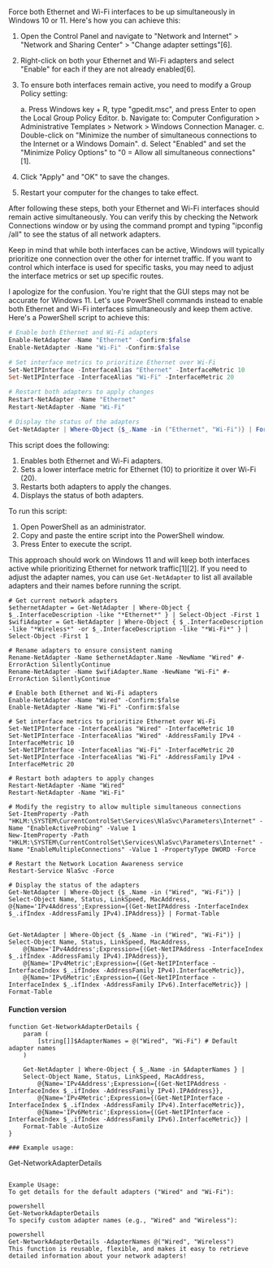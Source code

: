Force both Ethernet and Wi-Fi interfaces to be up simultaneously in Windows 10 or 11. Here's how you can achieve this:

1. Open the Control Panel and navigate to "Network and Internet" > "Network and Sharing Center" > "Change adapter settings"[6].

2. Right-click on both your Ethernet and Wi-Fi adapters and select "Enable" for each if they are not already enabled[6].

3. To ensure both interfaces remain active, you need to modify a Group Policy setting:

   a. Press Windows key + R, type "gpedit.msc", and press Enter to open the Local Group Policy Editor.
   b. Navigate to: Computer Configuration > Administrative Templates > Network > Windows Connection Manager.
   c. Double-click on "Minimize the number of simultaneous connections to the Internet or a Windows Domain".
   d. Select "Enabled" and set the "Minimize Policy Options" to "0 = Allow all simultaneous connections"[1].

4. Click "Apply" and "OK" to save the changes.

5. Restart your computer for the changes to take effect.

After following these steps, both your Ethernet and Wi-Fi interfaces should remain active simultaneously. You can verify this by checking the Network Connections window or by using the command prompt and typing "ipconfig /all" to see the status of all network adapters.

Keep in mind that while both interfaces can be active, Windows will typically prioritize one connection over the other for internet traffic. If you want to control which interface is used for specific tasks, you may need to adjust the interface metrics or set up specific routes.


I apologize for the confusion. You're right that the GUI steps may not be accurate for Windows 11. Let's use PowerShell commands instead to enable both Ethernet and Wi-Fi interfaces simultaneously and keep them active. Here's a PowerShell script to achieve this:

```powershell
# Enable both Ethernet and Wi-Fi adapters
Enable-NetAdapter -Name "Ethernet" -Confirm:$false
Enable-NetAdapter -Name "Wi-Fi" -Confirm:$false

# Set interface metrics to prioritize Ethernet over Wi-Fi
Set-NetIPInterface -InterfaceAlias "Ethernet" -InterfaceMetric 10
Set-NetIPInterface -InterfaceAlias "Wi-Fi" -InterfaceMetric 20

# Restart both adapters to apply changes
Restart-NetAdapter -Name "Ethernet"
Restart-NetAdapter -Name "Wi-Fi"

# Display the status of the adapters
Get-NetAdapter | Where-Object {$_.Name -in ("Ethernet", "Wi-Fi")} | Format-Table Name, Status, LinkSpeed
```

This script does the following:

1. Enables both Ethernet and Wi-Fi adapters.
2. Sets a lower interface metric for Ethernet (10) to prioritize it over Wi-Fi (20).
3. Restarts both adapters to apply the changes.
4. Displays the status of both adapters.

To run this script:

1. Open PowerShell as an administrator.
2. Copy and paste the entire script into the PowerShell window.
3. Press Enter to execute the script.

This approach should work on Windows 11 and will keep both interfaces active while prioritizing Ethernet for network traffic[1][2]. If you need to adjust the adapter names, you can use `Get-NetAdapter` to list all available adapters and their names before running the script.



````
# Get current network adapters
$ethernetAdapter = Get-NetAdapter | Where-Object { $_.InterfaceDescription -like "*Ethernet*" } | Select-Object -First 1
$wifiAdapter = Get-NetAdapter | Where-Object { $_.InterfaceDescription -like "*Wireless*" -or $_.InterfaceDescription -like "*Wi-Fi*" } | Select-Object -First 1

# Rename adapters to ensure consistent naming
Rename-NetAdapter -Name $ethernetAdapter.Name -NewName "Wired" #-ErrorAction SilentlyContinue
Rename-NetAdapter -Name $wifiAdapter.Name -NewName "Wi-Fi" #-ErrorAction SilentlyContinue

# Enable both Ethernet and Wi-Fi adapters
Enable-NetAdapter -Name "Wired" -Confirm:$false
Enable-NetAdapter -Name "Wi-Fi" -Confirm:$false

# Set interface metrics to prioritize Ethernet over Wi-Fi
Set-NetIPInterface -InterfaceAlias "Wired" -InterfaceMetric 10
Set-NetIPInterface -InterfaceAlias "Wired" -AddressFamily IPv4 -InterfaceMetric 10
Set-NetIPInterface -InterfaceAlias "Wi-Fi" -InterfaceMetric 20
Set-NetIPInterface -InterfaceAlias "Wi-Fi" -AddressFamily IPv4 -InterfaceMetric 20

# Restart both adapters to apply changes
Restart-NetAdapter -Name "Wired"
Restart-NetAdapter -Name "Wi-Fi"

# Modify the registry to allow multiple simultaneous connections
Set-ItemProperty -Path "HKLM:\SYSTEM\CurrentControlSet\Services\NlaSvc\Parameters\Internet" -Name "EnableActiveProbing" -Value 1
New-ItemProperty -Path "HKLM:\SYSTEM\CurrentControlSet\Services\NlaSvc\Parameters\Internet" -Name "EnableMultipleConnections" -Value 1 -PropertyType DWORD -Force

# Restart the Network Location Awareness service
Restart-Service NlaSvc -Force

# Display the status of the adapters
Get-NetAdapter | Where-Object {$_.Name -in ("Wired", "Wi-Fi")} | Select-Object Name, Status, LinkSpeed, MacAddress, @{Name='IPv4Address';Expression={(Get-NetIPAddress -InterfaceIndex $_.ifIndex -AddressFamily IPv4).IPAddress}} | Format-Table


Get-NetAdapter | Where-Object {$_.Name -in ("Wired", "Wi-Fi")} | 
Select-Object Name, Status, LinkSpeed, MacAddress, 
    @{Name='IPv4Address';Expression={(Get-NetIPAddress -InterfaceIndex $_.ifIndex -AddressFamily IPv4).IPAddress}},
    @{Name='IPv4Metric';Expression={(Get-NetIPInterface -InterfaceIndex $_.ifIndex -AddressFamily IPv4).InterfaceMetric}},
    @{Name='IPv6Metric';Expression={(Get-NetIPInterface -InterfaceIndex $_.ifIndex -AddressFamily IPv6).InterfaceMetric}} | 
Format-Table

````
#### Function version
````
function Get-NetworkAdapterDetails {
    param (
        [string[]]$AdapterNames = @("Wired", "Wi-Fi") # Default adapter names
    )

    Get-NetAdapter | Where-Object { $_.Name -in $AdapterNames } | 
    Select-Object Name, Status, LinkSpeed, MacAddress, 
        @{Name='IPv4Address';Expression={(Get-NetIPAddress -InterfaceIndex $_.ifIndex -AddressFamily IPv4).IPAddress}},
        @{Name='IPv4Metric';Expression={(Get-NetIPInterface -InterfaceIndex $_.ifIndex -AddressFamily IPv4).InterfaceMetric}},
        @{Name='IPv6Metric';Expression={(Get-NetIPInterface -InterfaceIndex $_.ifIndex -AddressFamily IPv6).InterfaceMetric}} | 
    Format-Table -AutoSize
}

### Example usage:
````
Get-NetworkAdapterDetails
````

Example Usage:
To get details for the default adapters ("Wired" and "Wi-Fi"):

powershell
Get-NetworkAdapterDetails
To specify custom adapter names (e.g., "Wired" and "Wireless"):

powershell
Get-NetworkAdapterDetails -AdapterNames @("Wired", "Wireless")
This function is reusable, flexible, and makes it easy to retrieve detailed information about your network adapters!

